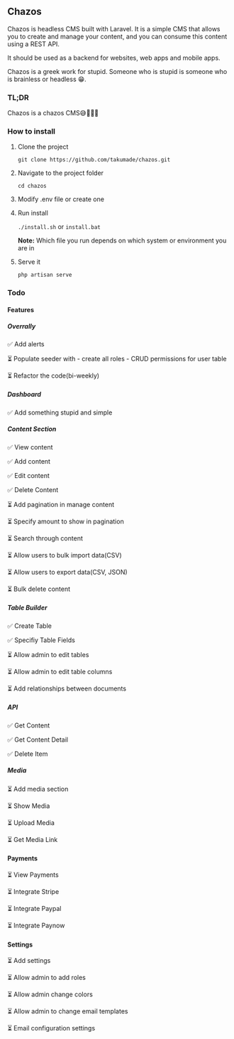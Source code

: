 ## Chazos

Chazos is headless CMS built with Laravel. It is a simple CMS that allows you to create and manage your content, and you can consume this content using a REST API.

It should be used as a backend for websites, web apps and mobile apps.

Chazos is a greek work for stupid. Someone who is stupid is someone who is brainless or headless 😁. 

### TL;DR
Chazos is a chazos CMS😅🤣🤣🤣

### How to install

1. Clone the project

    `git clone https://github.com/takumade/chazos.git`

2. Navigate to the project folder

    `cd chazos`

3. Modify .env file or create one
    

4.  Run install

    `./install.sh`  or `install.bat`

    **Note:** Which file you run depends on which system or  environment you are in

8. Serve it

    `php artisan serve`


### Todo

#### Features

##### Overrally
✅ Add alerts

⏳ Populate seeder with 
     - create all roles 
     - CRUD permissions for user table

⏳ Refactor the code(bi-weekly)

##### Dashboard
✅ Add something stupid and simple

##### Content Section 
✅ View content

✅ Add content

✅ Edit content

✅ Delete Content

⏳ Add pagination in manage content

⏳ Specify amount to show in pagination

⏳ Search through content

⏳ Allow users to bulk import data(CSV)

⏳ Allow users to export data(CSV, JSON)

⏳ Bulk delete content


##### Table Builder
✅ Create Table

✅ Specifiy Table Fields

⏳ Allow admin to edit tables

⏳ Allow admin to edit table columns

⏳ Add relationships between documents


##### API
✅ Get Content

✅ Get Content Detail

✅ Delete Item


##### Media
⏳ Add media section

⏳ Show Media

⏳ Upload Media

⏳ Get Media Link


#### Payments
⏳ View Payments

⏳ Integrate Stripe

⏳ Integrate Paypal

⏳ Integrate Paynow


#### Settings
⏳ Add settings

⏳ Allow admin to add roles

⏳ Allow admin change colors

⏳ Allow admin to change email templates

⏳ Email configuration settings





